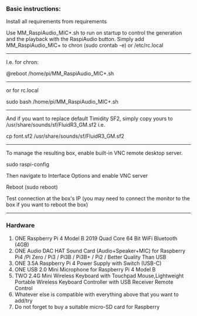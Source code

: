 ### Basic instructions:

Install all requirements from requirements

Use MM_RaspiAudio_MIC+.sh to run on startup to control the generation and the playback with the RaspiAudio button.
Simply add MM_RaspiAudio_MIC+ to chron (sudo crontab -e) or /etc/rc.local
***
I.e. for chron:

@reboot /home/pi/MM_RaspiAudio_MIC+.sh
***
or for rc.local

sudo bash /home/pi/MM_RaspiAudio_MIC+.sh
***
And if you want to replace default Timidity SF2, simply copy yours to /usr/share/sounds/sf/FluidR3_GM.sf2
i.e.

cp font.sf2 /usr/share/sounds/sf/FluidR3_GM.sf2

***

To manage the resulting box, enable built-in VNC remote desktop server.

sudo raspi-config

Then navigate to Interface Options and enable VNC server

Reboot (sudo reboot)

Test connection at the box's IP (you may need to connect the monitor to the box if you want to reboot the box)

***

### Hardware

1) ONE Raspberry Pi 4 Model B 2019 Quad Core 64 Bit WiFi Bluetooth (4GB)
2) ONE Audio DAC HAT Sound Card (Audio+Speaker+MIC) for Raspberry Pi4 /Pi Zero / Pi3 / Pi3B / Pi3B+ / Pi2 / Better Quality Than USB
3) ONE 3.5A Raspberry Pi 4 Power Supply with Switch (USB-C)
4) ONE USB 2.0 Mini Microphone for Raspberry Pi 4 Model B
5) TWO 2.4G Mini Wireless Keyboard with Touchpad Mouse,Lightweight Portable Wireless Keyboard Controller with USB Receiver Remote Control
6) Whatever else is compatible with everything above that you want to add/try
7) Do not forget to buy a suitable micro-SD card for Raspberry

